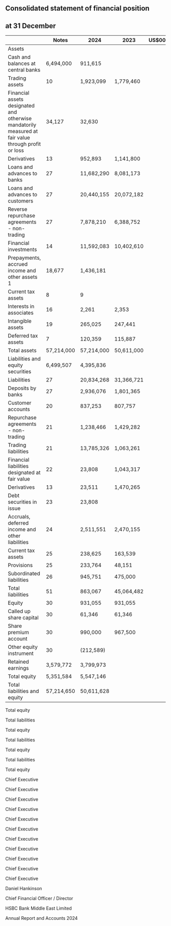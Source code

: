 ## Consolidated statement of financial position

## at 31 December

|                                                                                                     | Notes      | 2024       | 2023       | US$000   |
|-----------------------------------------------------------------------------------------------------|------------|------------|------------|----------|
| Assets                                                                                              |            |            |            |          |
| Cash and balances at central banks                                                                  | 6,494,000  | 911,615    |            |          |
| Trading assets                                                                                      | 10         | 1,923,099  | 1,779,460  |          |
| Financial assets designated and otherwise mandatorily measured at fair value through profit or loss | 34,127     | 32,630     |            |          |
| Derivatives                                                                                         | 13         | 952,893    | 1,141,800  |          |
| Loans and advances to banks                                                                         | 27         | 11,682,290 | 8,081,173  |          |
| Loans and advances to customers                                                                     | 27         | 20,440,155 | 20,072,182 |          |
| Reverse repurchase agreements - non-trading                                                         | 27         | 7,878,210  | 6,388,752  |          |
| Financial investments                                                                               | 14         | 11,592,083 | 10,402,610 |          |
| Prepayments, accrued income and other assets 1                                                      | 18,677     | 1,436,181  |            |          |
| Current tax assets                                                                                  | 8          | 9          |            |          |
| Interests in associates                                                                             | 16         | 2,261      | 2,353      |          |
| Intangible assets                                                                                   | 19         | 265,025    | 247,441    |          |
| Deferred tax assets                                                                                 | 7          | 120,359    | 115,887    |          |
| Total assets                                                                                        | 57,214,000 | 57,214,000 | 50,611,000 |          |
| Liabilities and equity securities                                                                   | 6,499,507  | 4,395,836  |            |          |
| Liabilities                                                                                         | 27         | 20,834,268 | 31,366,721 |          |
| Deposits by banks                                                                                   | 27         | 2,936,076  | 1,801,365  |          |
| Customer accounts                                                                                   | 20         | 837,253    | 807,757    |          |
| Repurchase agreements - non-trading                                                                 | 21         | 1,238,466  | 1,429,282  |          |
| Trading liabilities                                                                                 | 21         | 13,785,326 | 1,063,261  |          |
| Financial liabilities designated at fair value                                                      | 22         | 23,808     | 1,043,317  |          |
| Derivatives                                                                                         | 13         | 23,511     | 1,470,265  |          |
| Debt securities in issue                                                                            | 23         | 23,808     |            |          |
| Accruals, deferred income and other liabilities                                                     | 24         | 2,511,551  | 2,470,155  |          |
| Current tax assets                                                                                  | 25         | 238,625    | 163,539    |          |
| Provisions                                                                                          | 25         | 233,764    | 48,151     |          |
| Subordinated liabilities                                                                            | 26         | 945,751    | 475,000    |          |
| Total liabilities                                                                                   | 51         | 863,067    | 45,064,482 |          |
| Equity                                                                                              | 30         | 931,055    | 931,055    |          |
| Called up share capital                                                                             | 30         | 61,346     | 61,346     |          |
| Share premium account                                                                               | 30         | 990,000    | 967,500    |          |
| Other equity instrument                                                                             | 30         | (212,589)  |            |          |
| Retained earnings                                                                                   | 3,579,772  | 3,799,973  |            |          |
| Total equity                                                                                        | 5,351,584  | 5,547,146  |            |          |
| Total liabilities and equity                                                                        | 57,214,650 | 50,611,628 |            |          |

Total equity

Total liabilities

Total equity

Total liabilities

Total equity

Total liabilities

Total equity

Chief Executive

Chief Executive

Chief Executive

Chief Executive

Chief Executive

Chief Executive

Chief Executive

Chief Executive

Chief Executive

Chief Executive

Chief Executive

Daniel Hankinson

Chief Financial Officer / Director

HSBC Bank Middle East Limited

Annual Report and Accounts 2024